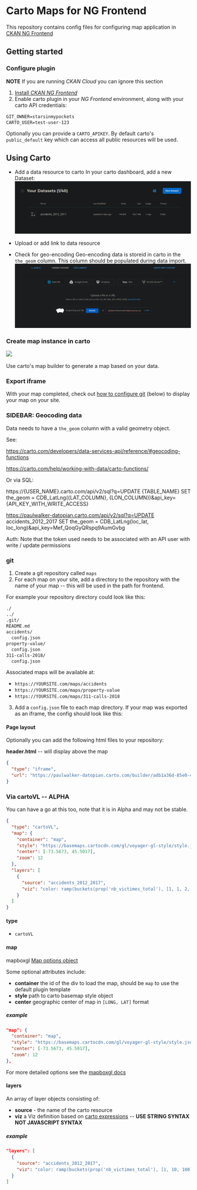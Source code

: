 # Carto Maps for NG Frontend

This repository contains config files for configuring map application in [CKAN NG Frontend](#)

## Getting started

### Configure plugin

**NOTE** If you are running *CKAN Cloud* you can ignore this section

1. [Install *CKAN NG Frontend*](#)
2. Enable carto plugin in your *NG Frontend* environment, along with your carto API credentials:

```
GIT_OWNER=starsinmypockets
CARTO_USER=test-user-123
```

Optionally you can provide a `CARTO_APIKEY`. By default carto's `public_default` key which can access all public resources will be used.

## Using Carto

* Add a data resource to carto
In your carto dashboard, add a new Dataset:
![](screenshots/new_dataset.png)

* Upload or add link to data resource 

* Check for geo-encoding
Geo-encoding data is storeid in carto in the `the_geom` column. 
This column should be populated during data import.
![](screenshots/the_geom.png)

### Create map instance in carto

![](screenshots/map_builder)

Use carto's map builder to generate a map based on your data.

### Export iframe

With your map completed, check out [how to configure git](#git) (below) to display your map on your site.

### SIDEBAR: Geocoding data

Data needs to have a `the_geom` column with a valid geometry object.

See:

https://carto.com/developers/data-services-api/reference/#geocoding-functions

https://carto.com/help/working-with-data/carto-functions/

Or via SQL:

https://{USER_NAME}.carto.com/api/v2/sql?q=UPDATE {TABLE_NAME} SET the_geom = CDB_LatLng({LAT_COLUMN}, {LON_COLUMN})&api_key={API_KEY_WITH_WRITE_ACCESS}

https://paulwalker-datopian.carto.com/api/v2/sql?q=UPDATE accidents_2012_2017 SET the_geom = CDB_LatLng(loc_lat, loc_long)&api_key=Mef_QoqGyQRspq9AumGvbg

Auth: Note that the token used needs to be associated with an API user with write / update permissions

### git

1. Create a git repository called `maps`
2. For each map on your site, add a directory to the repository with the name of your map -- this will be used in the path for frontend.

For example your repository directory could look like this:
```
./
../
.git/
README.md
accidents/
  config.json
property-value/
  config.json
311-calls-2018/
  config.json
```
Associated maps will be available at:
* `https://YOURSITE.com/maps/accidents`
* `https://YOURSITE.com/maps/property-value`
* `https://YOURSITE.com/maps/311-calls-2018`

3. Add a `config.json` file to each map directory. If your map was exported as an iframe, the config should look like this:

#### Page layout

Optionally you can add the following html files to your repository:

**header.html** -- will display above the map

```json
{
  "type": "iframe",
  "url": "https://paulwalker-datopian.carto.com/builder/adb1a36d-85e0-488a-81dc-bf28530b876a/embed"
}
```

### Via cartoVL -- ALPHA

You can have a go at this too, note that it is in Alpha and may not be stable.

```json
{
  "type": "cartoVL",
  "map": {
    "container": "map",
    "style": "https://basemaps.cartocdn.com/gl/voyager-gl-style/style.json",
    "center": [-73.5673, 45.5017],
    "zoom": 12
  },
  "layers": [
    {
      "source": "accidents_2012_2017",
      "viz": "color: ramp(buckets(prop('nb_victimes_total'), [1, 1, 2, 3, 4, 5, 10, 100]), Prism)"
    }
  ]
}
```

#### type

* `cartoVL`

#### map 

mapboxgl [Map options object](https://docs.mapbox.com/mapbox-gl-js/api/#map)  

Some optional attributes include:

- **container** the id of the div to load the map, should be `map` to use the default plugin template
- **style** path to carto basemap style object
- **center** geographic center of map in `[LONG, LAT]` format

##### example

```json
"map": {
  "container": "map",
  "style": "https://basemaps.cartocdn.com/gl/voyager-gl-style/style.json",
  "center": [-73.5673, 45.5017],
  "zoom": 12
},
```

For more detailed options see the [mapboxgl docs](https://docs.mapbox.com/mapbox-gl-js/api/#map)

#### layers

An array of layer objects consisting of:

- **source** - the name of the carto resource
- **viz** a Viz definition based on [carto expressions](https://carto.com/developers/carto-vl/reference/#cartoexpressions) -- **USE STRING SYNTAX NOT JAVASCRIPT SYNTAX**

##### example

```json
"layers": [
  {
    "source": "accidents_2012_2017",
    "viz": "color: ramp(buckets(prop('nb_victimes_total'), [1, 10, 100]), Prism)"
  }
]
```
